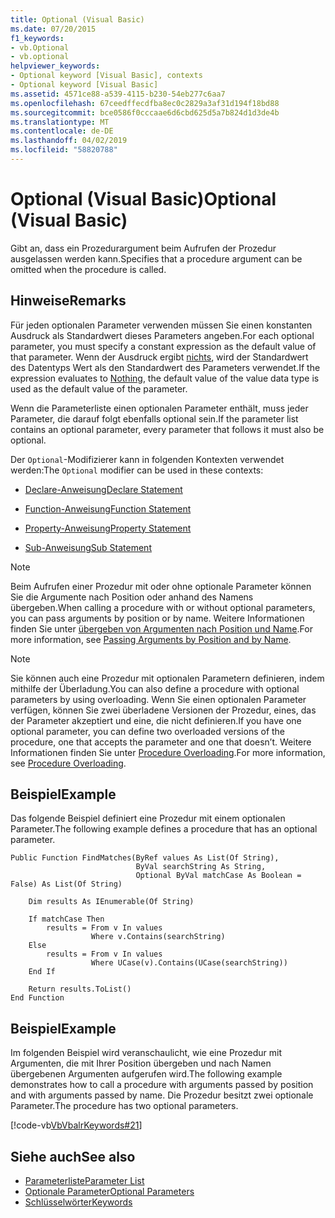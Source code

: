 ```yaml
---
title: Optional (Visual Basic)
ms.date: 07/20/2015
f1_keywords:
- vb.Optional
- vb.optional
helpviewer_keywords:
- Optional keyword [Visual Basic], contexts
- Optional keyword [Visual Basic]
ms.assetid: 4571ce88-a539-4115-b230-54eb277c6aa7
ms.openlocfilehash: 67ceedffecdfba8ec0c2829a3af31d194f18bd88
ms.sourcegitcommit: bce0586f0cccaae6d6cbd625d5a7b824d1d3de4b
ms.translationtype: MT
ms.contentlocale: de-DE
ms.lasthandoff: 04/02/2019
ms.locfileid: "58820788"
---
```

# <a name="optional-visual-basic"></a><span data-ttu-id="0a719-102">Optional (Visual Basic)</span><span class="sxs-lookup"><span data-stu-id="0a719-102">Optional (Visual Basic)</span></span>
<span data-ttu-id="0a719-103">Gibt an, dass ein Prozedurargument beim Aufrufen der Prozedur ausgelassen werden kann.</span><span class="sxs-lookup"><span data-stu-id="0a719-103">Specifies that a procedure argument can be omitted when the procedure is called.</span></span>  
  
## <a name="remarks"></a><span data-ttu-id="0a719-104">Hinweise</span><span class="sxs-lookup"><span data-stu-id="0a719-104">Remarks</span></span>  
 <span data-ttu-id="0a719-105">Für jeden optionalen Parameter verwenden müssen Sie einen konstanten Ausdruck als Standardwert dieses Parameters angeben.</span><span class="sxs-lookup"><span data-stu-id="0a719-105">For each optional parameter, you must specify a constant expression as the default value of that parameter.</span></span> <span data-ttu-id="0a719-106">Wenn der Ausdruck ergibt [nichts](../../../visual-basic/language-reference/nothing.md), wird der Standardwert des Datentyps Wert als den Standardwert des Parameters verwendet.</span><span class="sxs-lookup"><span data-stu-id="0a719-106">If the expression evaluates to [Nothing](../../../visual-basic/language-reference/nothing.md), the default value of the value data type is used as the default value of the parameter.</span></span>  
  
 <span data-ttu-id="0a719-107">Wenn die Parameterliste einen optionalen Parameter enthält, muss jeder Parameter, die darauf folgt ebenfalls optional sein.</span><span class="sxs-lookup"><span data-stu-id="0a719-107">If the parameter list contains an optional parameter, every parameter that follows it must also be optional.</span></span>  
  
 <span data-ttu-id="0a719-108">Der `Optional`-Modifizierer kann in folgenden Kontexten verwendet werden:</span><span class="sxs-lookup"><span data-stu-id="0a719-108">The `Optional` modifier can be used in these contexts:</span></span>  
  
-   [<span data-ttu-id="0a719-109">Declare-Anweisung</span><span class="sxs-lookup"><span data-stu-id="0a719-109">Declare Statement</span></span>](../../../visual-basic/language-reference/statements/declare-statement.md)  
  
-   [<span data-ttu-id="0a719-110">Function-Anweisung</span><span class="sxs-lookup"><span data-stu-id="0a719-110">Function Statement</span></span>](../../../visual-basic/language-reference/statements/function-statement.md)  
  
-   [<span data-ttu-id="0a719-111">Property-Anweisung</span><span class="sxs-lookup"><span data-stu-id="0a719-111">Property Statement</span></span>](../../../visual-basic/language-reference/statements/property-statement.md)  
  
-   [<span data-ttu-id="0a719-112">Sub-Anweisung</span><span class="sxs-lookup"><span data-stu-id="0a719-112">Sub Statement</span></span>](../../../visual-basic/language-reference/statements/sub-statement.md)  
  
> [!NOTE]
>  <span data-ttu-id="0a719-113">Beim Aufrufen einer Prozedur mit oder ohne optionale Parameter können Sie die Argumente nach Position oder anhand des Namens übergeben.</span><span class="sxs-lookup"><span data-stu-id="0a719-113">When calling a procedure with or without optional parameters, you can pass arguments by position or by name.</span></span> <span data-ttu-id="0a719-114">Weitere Informationen finden Sie unter [übergeben von Argumenten nach Position und Name](../../../visual-basic/programming-guide/language-features/procedures/passing-arguments-by-position-and-by-name.md).</span><span class="sxs-lookup"><span data-stu-id="0a719-114">For more information, see [Passing Arguments by Position and by Name](../../../visual-basic/programming-guide/language-features/procedures/passing-arguments-by-position-and-by-name.md).</span></span>  
  
> [!NOTE]
>  <span data-ttu-id="0a719-115">Sie können auch eine Prozedur mit optionalen Parametern definieren, indem mithilfe der Überladung.</span><span class="sxs-lookup"><span data-stu-id="0a719-115">You can also define a procedure with optional parameters by using overloading.</span></span> <span data-ttu-id="0a719-116">Wenn Sie einen optionalen Parameter verfügen, können Sie zwei überladene Versionen der Prozedur, eines, das der Parameter akzeptiert und eine, die nicht definieren.</span><span class="sxs-lookup"><span data-stu-id="0a719-116">If you have one optional parameter, you can define two overloaded versions of the procedure, one that accepts the parameter and one that doesn’t.</span></span> <span data-ttu-id="0a719-117">Weitere Informationen finden Sie unter [Procedure Overloading](../../../visual-basic/programming-guide/language-features/procedures/procedure-overloading.md).</span><span class="sxs-lookup"><span data-stu-id="0a719-117">For more information, see [Procedure Overloading](../../../visual-basic/programming-guide/language-features/procedures/procedure-overloading.md).</span></span>  
  
## <a name="example"></a><span data-ttu-id="0a719-118">Beispiel</span><span class="sxs-lookup"><span data-stu-id="0a719-118">Example</span></span>  
 <span data-ttu-id="0a719-119">Das folgende Beispiel definiert eine Prozedur mit einem optionalen Parameter.</span><span class="sxs-lookup"><span data-stu-id="0a719-119">The following example defines a procedure that has an optional parameter.</span></span>  
  
```  
Public Function FindMatches(ByRef values As List(Of String),  
                            ByVal searchString As String,  
                            Optional ByVal matchCase As Boolean = False) As List(Of String)  
  
    Dim results As IEnumerable(Of String)  
  
    If matchCase Then  
        results = From v In values  
                  Where v.Contains(searchString)  
    Else  
        results = From v In values  
                  Where UCase(v).Contains(UCase(searchString))  
    End If  
  
    Return results.ToList()  
End Function  
```  
  
## <a name="example"></a><span data-ttu-id="0a719-120">Beispiel</span><span class="sxs-lookup"><span data-stu-id="0a719-120">Example</span></span>  
 <span data-ttu-id="0a719-121">Im folgenden Beispiel wird veranschaulicht, wie eine Prozedur mit Argumenten, die mit Ihrer Position übergeben und nach Namen übergebenen Argumenten aufgerufen wird.</span><span class="sxs-lookup"><span data-stu-id="0a719-121">The following example demonstrates how to call a procedure with arguments passed by position and with arguments passed by name.</span></span> <span data-ttu-id="0a719-122">Die Prozedur besitzt zwei optionale Parameter.</span><span class="sxs-lookup"><span data-stu-id="0a719-122">The procedure has two optional parameters.</span></span>  
  
 [!code-vb[VbVbalrKeywords#21](~/samples/snippets/visualbasic/VS_Snippets_VBCSharp/VbVbalrKeywords/VB/class8.vb#21)]  
  
## <a name="see-also"></a><span data-ttu-id="0a719-123">Siehe auch</span><span class="sxs-lookup"><span data-stu-id="0a719-123">See also</span></span>

- [<span data-ttu-id="0a719-124">Parameterliste</span><span class="sxs-lookup"><span data-stu-id="0a719-124">Parameter List</span></span>](../../../visual-basic/language-reference/statements/parameter-list.md)
- [<span data-ttu-id="0a719-125">Optionale Parameter</span><span class="sxs-lookup"><span data-stu-id="0a719-125">Optional Parameters</span></span>](../../../visual-basic/programming-guide/language-features/procedures/optional-parameters.md)
- [<span data-ttu-id="0a719-126">Schlüsselwörter</span><span class="sxs-lookup"><span data-stu-id="0a719-126">Keywords</span></span>](../../../visual-basic/language-reference/keywords/index.md)

